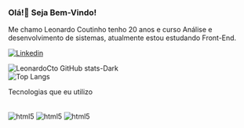 ### Olá!👋 Seja Bem-Vindo!


Me chamo Leonardo Coutinho tenho 20 anos e curso Análise e desenvolvimento de sistemas, atualmente estou estudando Front-End.

[![Linkedin](	https://img.shields.io/badge/LinkedIn-0077B5?style=for-the-badge&logo=linkedin&logoColor=white)](https://www.linkedin.com/in/leonardo-coutinho-90797422a/)



![LeonardoCto GitHub stats-Dark](https://github-readme-stats.vercel.app/api?username=LeonardoCto&show_icons=true&theme=dark#gh-dark-mode-only)   
                                                                                                                                                         ![Top Langs](https://github-readme-stats.vercel.app/api/top-langs/?username=LeonardoCto&theme=tokyonight)


Tecnologias que eu utilizo 
<div style="dysplay : inline_block"><br/>
<img align="center" alt=html5 src="https://img.shields.io/badge/HTML5-E34F26?style=for-the-badge&logo=html5&logoColor=white" />
  <img align="center" alt=html5 src="https://img.shields.io/badge/CSS3-1572B6?style=for-the-badge&logo=css3&logoColor=white" />
  <img align="center" alt=html5 src="https://img.shields.io/badge/Java-ED8B00?style=for-the-badge&logo=openjdk&logoColor=white" />
  
</div>
